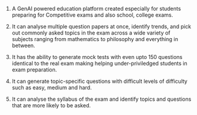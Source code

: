 1) A GenAI powered education platform created especially for students preparing for Competitive exams and also school, college exams.

2) It can analyse multiple question papers at once, identify trends, and pick out commonly asked topics in the exam across a wide variety of subjects ranging from mathematics to philosophy and everything in between.

3) It has the ability to generate mock tests with even upto 150 questions identical to the real exam making helping under-priviledged students in exam preparation.

4) It can generate topic-specific questions with difficult levels of difficulty such as easy, medium and hard.

5) It can analyse the syllabus of the exam and identify topics and questions that are more likely to be asked. 
